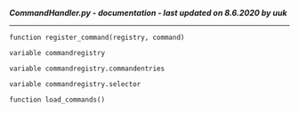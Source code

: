 ***CommandHandler.py - documentation - last updated on 8.6.2020 by uuk***
___

    function register_command(registry, command)

    variable commandregistry

    variable commandregistry.commandentries

    variable commandregistry.selector

    function load_commands()